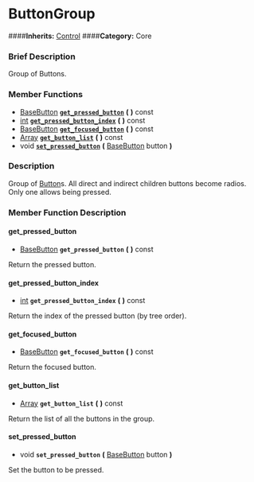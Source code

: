 #  ButtonGroup  
####**Inherits:** [Control](class_control)
####**Category:** Core

###  Brief Description  
Group of Buttons.

###  Member Functions 
  * [BaseButton](class_basebutton)  **[`get_pressed_button`](#get_pressed_button)**  **(** **)** const
  * [int](class_int)  **[`get_pressed_button_index`](#get_pressed_button_index)**  **(** **)** const
  * [BaseButton](class_basebutton)  **[`get_focused_button`](#get_focused_button)**  **(** **)** const
  * [Array](class_array)  **[`get_button_list`](#get_button_list)**  **(** **)** const
  * void  **[`set_pressed_button`](#set_pressed_button)**  **(** [BaseButton](class_basebutton) button  **)**

###  Description  
Group of [Button](class_button)s. All direct and indirect children buttons become radios. Only one allows being pressed.

###  Member Function Description  

#### <a name="get_pressed_button">get_pressed_button</a>
  * [BaseButton](class_basebutton)  **`get_pressed_button`**  **(** **)** const

Return the pressed button.

#### <a name="get_pressed_button_index">get_pressed_button_index</a>
  * [int](class_int)  **`get_pressed_button_index`**  **(** **)** const

Return the index of the pressed button (by tree order).

#### <a name="get_focused_button">get_focused_button</a>
  * [BaseButton](class_basebutton)  **`get_focused_button`**  **(** **)** const

Return the focused button.

#### <a name="get_button_list">get_button_list</a>
  * [Array](class_array)  **`get_button_list`**  **(** **)** const

Return the list of all the buttons in the group.

#### <a name="set_pressed_button">set_pressed_button</a>
  * void  **`set_pressed_button`**  **(** [BaseButton](class_basebutton) button  **)**

Set the button to be pressed.
